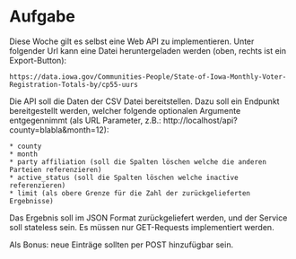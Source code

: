 Aufgabe
=======
Diese Woche gilt es selbst eine Web API zu implementieren. Unter folgender Url kann eine Datei heruntergeladen werden (oben, rechts ist ein Export-Button):

	https://data.iowa.gov/Communities-People/State-of-Iowa-Monthly-Voter-Registration-Totals-by/cp55-uurs

Die API soll die Daten der CSV Datei bereitstellen. Dazu soll ein Endpunkt bereitgestellt werden, welcher folgende optionalen Argumente entgegennimmt (als URL Parameter, z.B.: http://localhost/api?county=blabla&month=12):

	* county
	* month
	* party affiliation (soll die Spalten löschen welche die anderen Parteien referenzieren)
	* active_status (soll die Spalten löschen welche inactive referenzieren)
	* limit (als obere Grenze für die Zahl der zurückgelieferten Ergebnisse)

Das Ergebnis soll im JSON Format zurückgeliefert werden, und der Service soll stateless sein. Es müssen nur GET-Requests implementiert werden.

Als Bonus: neue Einträge sollten per POST hinzufügbar sein.
